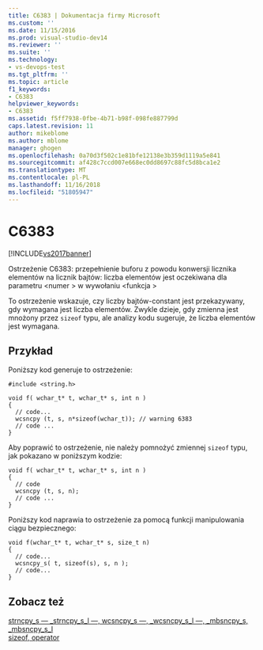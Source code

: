 ```yaml
---
title: C6383 | Dokumentacja firmy Microsoft
ms.custom: ''
ms.date: 11/15/2016
ms.prod: visual-studio-dev14
ms.reviewer: ''
ms.suite: ''
ms.technology:
- vs-devops-test
ms.tgt_pltfrm: ''
ms.topic: article
f1_keywords:
- C6383
helpviewer_keywords:
- C6383
ms.assetid: f5ff7938-0fbe-4b71-b98f-098fe887799d
caps.latest.revision: 11
author: mikeblome
ms.author: mblome
manager: ghogen
ms.openlocfilehash: 0a70d3f502c1e81bfe12138e3b359d1119a5e841
ms.sourcegitcommit: af428c7ccd007e668ec0dd8697c88fc5d8bca1e2
ms.translationtype: MT
ms.contentlocale: pl-PL
ms.lasthandoff: 11/16/2018
ms.locfileid: "51805947"
---
```

# <a name="c6383"></a>C6383
[!INCLUDE[vs2017banner](../includes/vs2017banner.md)]

Ostrzeżenie C6383: przepełnienie buforu z powodu konwersji licznika elementów na licznik bajtów: liczba elementów jest oczekiwana dla parametru \<numer > w wywołaniu \<funkcja >  
  
 To ostrzeżenie wskazuje, czy liczby bajtów-constant jest przekazywany, gdy wymagana jest liczba elementów. Zwykle dzieje, gdy zmienna jest mnożony przez `sizeof` typu, ale analizy kodu sugeruje, że liczba elementów jest wymagana.  
  
## <a name="example"></a>Przykład  
 Poniższy kod generuje to ostrzeżenie:  
  
```  
#include <string.h>  
  
void f( wchar_t* t, wchar_t* s, int n )  
{  
  // code...  
  wcsncpy (t, s, n*sizeof(wchar_t)); // warning 6383  
  // code ...  
}  
```  
  
 Aby poprawić to ostrzeżenie, nie należy pomnożyć zmiennej `sizeof` typu, jak pokazano w poniższym kodzie:  
  
```  
void f( wchar_t* t, wchar_t* s, int n )  
{  
  // code   
  wcsncpy (t, s, n);  
  // code ...  
}  
```  
  
 Poniższy kod naprawia to ostrzeżenie za pomocą funkcji manipulowania ciągu bezpiecznego:  
  
```  
void f(wchar_t* t, wchar_t* s, size_t n)  
{  
  // code...  
  wcsncpy_s( t, sizeof(s), s, n );  
  // code...  
}   
```  
  
## <a name="see-also"></a>Zobacz też  
 [strncpy_s — _strncpy_s_l —, wcsncpy_s —, _wcsncpy_s_l —, _mbsncpy_s, _mbsncpy_s_l](http://msdn.microsoft.com/library/a971c800-94d1-4d88-92f3-a2fe236a4546)   
 [sizeof, operator](http://msdn.microsoft.com/library/8bc3b6fb-54a1-4eb7-ada0-05f8c5efc532)



